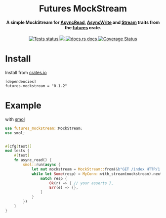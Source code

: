 <h1 align="center">Futures MockStream</h1>
<div align="center">
  <strong>
    A simple MockStream for <a href="https://docs.rs/futures/latest/futures/io/trait.AsyncRead.html">AsyncRead</a>, <a href="https://docs.rs/futures/latest/futures/io/trait.AsyncWrite.html">AsyncWrite</a> and <a href="https://docs.rs/futures/latest/futures/stream/trait.Stream.html">Stream</a> traits from the <a href="https://crates.io/crates/futures">futures</a> crate.

  </strong>
</div>

<br />

<div align="center">
  <a href="https://github.com/alex179ohm/futures-mockstream/actions?query=workflow%3ABuild">
    <img src="https://github.com/alex179ohm/futures-mockstream/workflows/Build/badge.svg"
    alt="Tests status" />
  </a>

  <a href="https://crates.io/crates/futures-mockstream">
    <img src="https://img.shields.io/crates/v/futures-mockstream.svg?style=flat-square"/>
  </a>
  <a href="https://docs.rs/futures-mockstream">
    <img src="https://img.shields.io/badge/docs-latest-blue.svg?style=flat-square"
      alt="docs.rs docs" />
  </a>
  <a href='https://coveralls.io/github/alex179ohm/futures-mockstream?branch=master'>
    <img src='https://coveralls.io/repos/github/alex179ohm/futures-mockstream/badge.svg?branch=master' alt='Coverage Status' />
  </a>
</div>



# Install


Install from [crates.io](https://crates.io)


```
[dependencies]
futures-mockstream = "0.1.2"
```


# Example


with [smol](https://github.com/stjepang/smol)


```rust
use futures_mockstream::MockStream;
use smol;


#[cfg(test)]
mod tests {
    #[test]
    fn async_read() {
        smol::run(async {
            let mut mockstream = MockStream::from(&b"GET /index HTTP/1.1\r\n");
            while let Some(resp) = MyConn::with_stream(mockstream).next().await {
                match resp {
                    Ok(r) => { // your asserts },
                    Err(e) => {},
                }
            }
        })
    }
}
```
